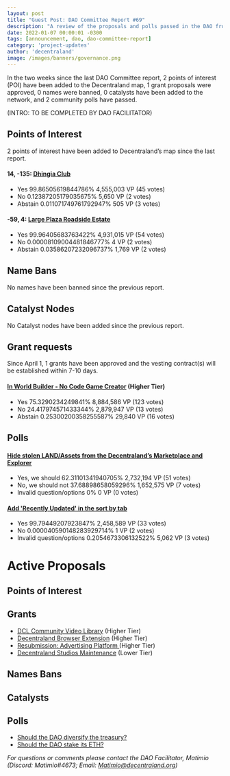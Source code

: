 ```yaml
---
layout: post
title: "Guest Post: DAO Committee Report #69"
description: "A review of the proposals and polls passed in the DAO from April 1 through April 15".
date: 2022-01-07 00:00:01 -0300
tags: [announcement, dao, dao-committee-report]
category: 'project-updates'
author: 'decentraland'
image: /images/banners/governance.png
---
```


In the two weeks since the last DAO Committee report, 2 points of interest (POI) have been added to the Decentraland map, 1 grant proposals were approved, 0 names were banned, 0 catalysts have been added to the network, and 2 community polls have passed.

(INTRO: TO BE COMPLETED BY DAO FACILITATOR)

## Points of Interest
2 points of interest have been added to Decentraland’s map since the last report.


#### 14, -135: [Dhingia Club](https://governance.decentraland.org/proposal/?id=43d02ccb-730f-48f1-ad10-8742b0749f88)

* Yes 99.86505619844786% 4,555,003 VP (45 votes)
* No 0.12387205179035675% 5,650 VP (2 votes)
* Abstain 0.011071749761792947% 505 VP (3 votes)


#### -59, 4: [Large Plaza Roadside Estate](https://governance.decentraland.org/proposal/?id=10f97412-6c77-4c34-83cd-db8e3fa77fcb)

* Yes 99.96405683763422% 4,931,015 VP (54 votes)
* No 0.00008109004481846777% 4 VP (2 votes)
* Abstain 0.03586207232096737% 1,769 VP (2 votes)


## Name Bans

No names have been banned since the previous report.

## Catalyst Nodes
No Catalyst nodes have been added since the previous report.


## Grant requests
Since April 1, 1 grants have been approved and the vesting contract(s) will be established within 7-10 days.


#### [In World Builder - No Code Game Creator](https://governance.decentraland.org/proposal/?id=bf3c236b-ebcf-4e79-a3c2-26ddbfdb30eb) (Higher Tier)

* Yes 75.3290234249841% 8,884,586 VP (123 votes)
* No 24.417974571433344% 2,879,947 VP (13 votes)
* Abstain 0.25300200358255587% 29,840 VP (16 votes)


## Polls

#### [Hide stolen LAND/Assets from the Decentraland’s Marketplace and Explorer](https://governance.decentraland.org/proposal/?id=052380ff-1dd7-4354-abc2-725adc2cba1b)

* Yes, we should 62.31101341940705% 2,732,194 VP (51 votes)
* No, we should not 37.68898658059296% 1,652,575 VP (7 votes)
* Invalid question/options 0% 0 VP (0 votes)


#### [Add &#39;Recently Updated&#39; in the sort by tab](https://governance.decentraland.org/proposal/?id=e8fcab52-9b17-43a6-b521-871aefd00b98)

* Yes 99.79449207923847% 2,458,589 VP (33 votes)
* No 0.000040590148283929714% 1 VP (2 votes)
* Invalid question/options 0.2054673306132522% 5,062 VP (3 votes)



# Active Proposals

## Points of Interest


## Grants

* [DCL Community Video Library](https://governance.decentraland.org/proposal/?id=cacb1ce3-b5e9-4133-901a-cb787f43871f) (Higher Tier)
* [Decentraland Browser Extension](https://governance.decentraland.org/proposal/?id=4f43637f-0e54-4609-985e-c7c2cc1e9b7a) (Higher Tier)
* [ Resubmission:  Advertising Platform ](https://governance.decentraland.org/proposal/?id=aa604b52-d53a-4d00-be41-2a492682641a) (Higher Tier)
* [Decentraland Studios Maintenance](https://governance.decentraland.org/proposal/?id=561ebff4-52c8-4797-96af-dbe4f1bd5d91) (Lower Tier)

## Names Bans


## Catalysts


## Polls

* [Should the DAO diversify the treasury?](https://governance.decentraland.org/proposal/?id=051a4027-b0d4-4780-bd8f-189af0a563df)
* [Should the DAO stake its ETH?](https://governance.decentraland.org/proposal/?id=3e8ab3cc-85e2-49c8-a5b1-480551d3a3f4)

*For questions or comments please contact the DAO Facilitator, Matimio (Discord: Matimio#4673; Email: [Matimio@decentraland.org](mailto:Matimio@decentraland.org))*